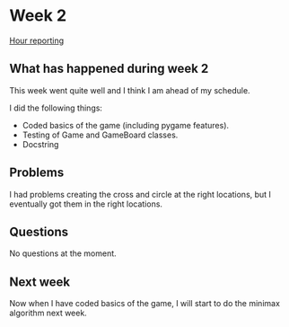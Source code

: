 # Week 2

[Hour reporting](https://github.com/riikkayoki/TicTacToe/blob/master/documentation/hour_reporting.md)

## What has happened during week 2

This week went quite well and I think I am ahead of my schedule.

I did the following things:

* Coded basics of the game (including pygame features).
* Testing of Game and GameBoard classes.
* Docstring

## Problems

I had problems creating the cross and circle at the right locations, but I eventually got them in the right locations.

## Questions

No questions at the moment.

## Next week

Now when I have coded basics of the game, I will start to do the minimax algorithm next week.